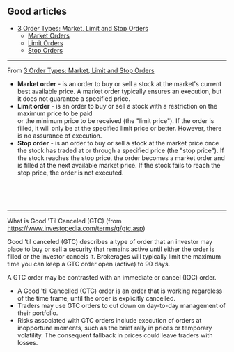 

## Good articles
 - [3 Order Types: Market, Limit and Stop Orders](https://www.schwab.com/learn/story/3-order-types-market-limit-and-stop-orders)
   - [Market Orders](https://www.schwab.com/learn/story/mastering-order-types-market-orders)
   - [Limit Orders](https://www.schwab.com/learn/story/mastering-order-types-limit-orders)
   - [Stop Orders](https://www.schwab.com/learn/story/stop-orders-mastering-order-types)


---
From [3 Order Types: Market, Limit and Stop Orders](https://www.schwab.com/learn/story/3-order-types-market-limit-and-stop-orders)

 - **Market order** - is an order to buy or sell a stock at the market's current best available price.
   A market order typically ensures an execution, but it does not guarantee a specified price.
 - **Limit order** - is an order to buy or sell a stock with a restriction on the maximum price to be paid  
   or the minimum price to be received (the "limit price").
   If the order is filled, it will only be at the specified limit price or better. However, there is no assurance of execution.
 - **Stop order** - is an order to buy or sell a stock at the market price once the stock has traded at or through
   a specified price (the "stop price"). If the stock reaches the stop price, the order becomes a market order
   and is filled at the next available market price. If the stock fails to reach the stop price, the order is not executed.

 <br/>
 <br/>
 <br/>

---

What is Good 'Til Canceled (GTC)
(from https://www.investopedia.com/terms/g/gtc.asp)

Good ’til canceled (GTC) describes a type of order that an investor may place to buy or sell a security
that remains active until either the order is filled or the investor cancels it.
Brokerages will typically limit the maximum time you can keep a GTC order open (active) to 90 days.

A GTC order may be contrasted with an immediate or cancel (IOC) order.

 - A Good 'til Cancelled (GTC) order is an order that is working regardless of the time frame,
   until the order is explicitly cancelled.
 - Traders may use GTC orders to cut down on day-to-day management of their portfolio.
 - Risks associated with GTC orders include execution of orders at inopportune moments,
   such as the brief rally in prices or temporary volatility. The consequent fallback in prices could leave traders with losses.





